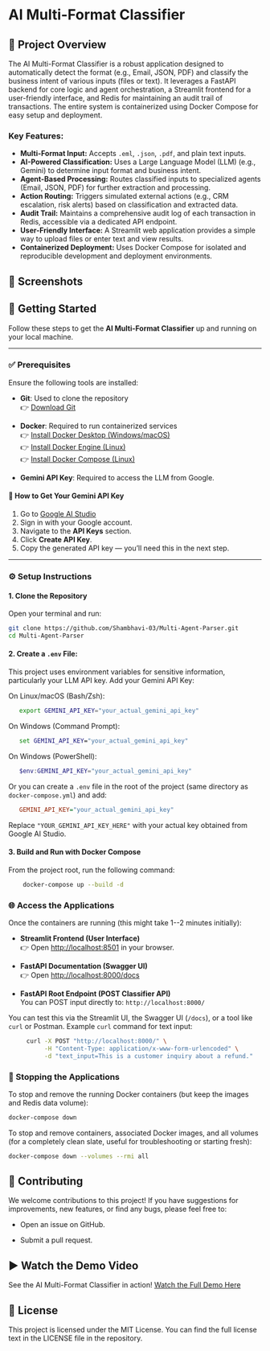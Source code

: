 # AI Multi-Format Classifier

## 🌟 Project Overview

The AI Multi-Format Classifier is a robust application designed to automatically detect the format (e.g., Email, JSON, PDF) and classify the business intent of various inputs (files or text). It leverages a FastAPI backend for core logic and agent orchestration, a Streamlit frontend for a user-friendly interface, and Redis for maintaining an audit trail of transactions. The entire system is containerized using Docker Compose for easy setup and deployment.

### Key Features:

* **Multi-Format Input:** Accepts `.eml`, `.json`, `.pdf`, and plain text inputs.
* **AI-Powered Classification:** Uses a Large Language Model (LLM) (e.g., Gemini) to determine input format and business intent.
* **Agent-Based Processing:** Routes classified inputs to specialized agents (Email, JSON, PDF) for further extraction and processing.
* **Action Routing:** Triggers simulated external actions (e.g., CRM escalation, risk alerts) based on classification and extracted data.
* **Audit Trail:** Maintains a comprehensive audit log of each transaction in Redis, accessible via a dedicated API endpoint.
* **User-Friendly Interface:** A Streamlit web application provides a simple way to upload files or enter text and view results.
* **Containerized Deployment:** Uses Docker Compose for isolated and reproducible development and deployment environments.

## 📸 Screenshots

## 🚀 Getting Started

Follow these steps to get the **AI Multi-Format Classifier** up and running on your local machine.

---

### ✅ Prerequisites

Ensure the following tools are installed:

- **Git**: Used to clone the repository  
  👉 [Download Git](https://git-scm.com/downloads)

- **Docker**: Required to run containerized services  
  👉 [Install Docker Desktop (Windows/macOS)](https://www.docker.com/products/docker-desktop)  
  👉 [Install Docker Engine (Linux)](https://docs.docker.com/engine/install/)  
  👉 [Install Docker Compose (Linux)](https://docs.docker.com/compose/install/)

- **Gemini API Key**: Required to access the LLM from Google.

#### 🔑 How to Get Your Gemini API Key

1. Go to [Google AI Studio](https://makersuite.google.com/app)
2. Sign in with your Google account.
3. Navigate to the **API Keys** section.
4. Click **Create API Key**.
5. Copy the generated API key — you’ll need this in the next step.

---

### ⚙️ Setup Instructions

#### 1. Clone the Repository

Open your terminal and run:

```bash
git clone https://github.com/Shambhavi-03/Multi-Agent-Parser.git
cd Multi-Agent-Parser
```

#### 2.  Create a `.env` File:

This project uses environment variables for sensitive information, particularly your LLM API key.
Add your Gemini API Key:

   On Linux/macOS (Bash/Zsh):
   ```bash
      export GEMINI_API_KEY="your_actual_gemini_api_key"
   ```
   On Windows (Command Prompt):
   ```cmd
      set GEMINI_API_KEY="your_actual_gemini_api_key"
   ```
   On Windows (PowerShell):
   ```powershell
      $env:GEMINI_API_KEY="your_actual_gemini_api_key"
   ```
   Or you can create a `.env` file in the root of the project (same directory as `docker-compose.yml`) and add:

   ```ini
      GEMINI_API_KEY="your_actual_gemini_api_key"
   ```
      
Replace `"YOUR_GEMINI_API_KEY_HERE"` with your actual key obtained from Google AI Studio.

#### 3. Build and Run with Docker Compose

From the project root, run the following command:

```bash
    docker-compose up --build -d
```

### 🌐 Access the Applications

Once the containers are running (this might take 1--2 minutes initially):

-   **Streamlit Frontend (User Interface)**\
    👉 Open <http://localhost:8501> in your browser.

-   **FastAPI Documentation (Swagger UI)**\
    👉 Open <http://localhost:8000/docs>

-   **FastAPI Root Endpoint (POST Classifier API)**\
    You can POST input directly to: `http://localhost:8000/`

You can test this via the Streamlit UI, the Swagger UI (`/docs`), or a tool like `curl` or Postman.
Example `curl` command for text input:
   ```bash
        curl -X POST "http://localhost:8000/" \
             -H "Content-Type: application/x-www-form-urlencoded" \
             -d "text_input=This is a customer inquiry about a refund."
   ```

### 🛑 Stopping the Applications

To stop and remove the running Docker containers (but keep the images and Redis data volume):

```bash
docker-compose down
```
To stop and remove containers, associated Docker images, and all volumes (for a completely clean slate, useful for troubleshooting or starting fresh):

```bash
docker-compose down --volumes --rmi all
```

## 🤝 Contributing

We welcome contributions to this project! If you have suggestions for improvements, new features, or find any bugs, please feel free to:

*   Open an issue on GitHub.
    
*   Submit a pull request.
    
## ▶️ Watch the Demo Video

See the AI Multi-Format Classifier in action! [Watch the Full Demo Here](https://drive.google.com/file/d/1hdE_SBvMwVbwPJs5pwRMjjrFW1ohay5S/view?usp=sharing)

## 📄 License

This project is licensed under the MIT License. You can find the full license text in the LICENSE file in the repository.
